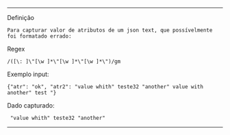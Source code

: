 
---

Definição
```
Para capturar valor de atributos de um json text, que possívelmente  
foi formatado errado:
```

Regex
```
/([\: ]\"[\w ]*\"[\w ]*\"[\w ]*\")/gm
```

Exemplo input:
```
{"atr": "ok", "atr2": "value whith" teste32 "another" value with another" test "}
```

Dado capturado:
```
 "value whith" teste32 "another"
```

---
